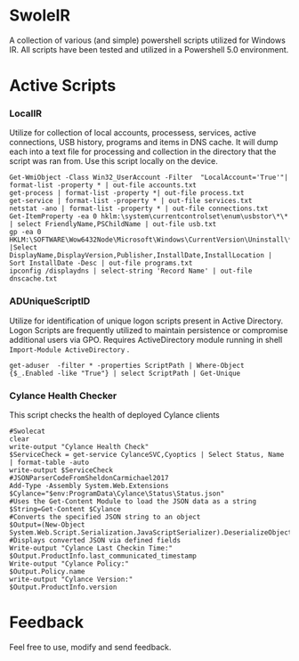 # SwoleIR
A collection of various (and simple) powershell scripts utilized for Windows IR. All scripts have been tested and utilized in a Powershell 5.0 environment. 

# Active Scripts
### LocalIR
Utilize for collection of local accounts, processess, services, active connections, USB history, programs and items in DNS cache. It will dump each into a text file for processing and collection in the directory that the script was ran from. Use this script locally on the device. 
```
Get-WmiObject -Class Win32_UserAccount -Filter  "LocalAccount='True'"| format-list -property * | out-file accounts.txt
get-process | format-list -property *| out-file process.txt
get-service | format-list -property * | out-file services.txt
netstat -ano | format-list -property * | out-file connections.txt
Get-ItemProperty -ea 0 hklm:\system\currentcontrolset\enum\usbstor\*\* | select FriendlyName,PSChildName | out-file usb.txt
gp -ea 0 HKLM:\SOFTWARE\Wow6432Node\Microsoft\Windows\CurrentVersion\Uninstall\* |Select DisplayName,DisplayVersion,Publisher,InstallDate,InstallLocation | Sort InstallDate -Desc | out-file programs.txt
ipconfig /displaydns | select-string 'Record Name' | out-file dnscache.txt
```
### ADUniqueScriptID
Utilize for identification of unique logon scripts present in Active Directory. Logon Scripts are frequently utilized to maintain persistence or compromise additional users via GPO. Requires ActiveDirectory module running in shell `Import-Module ActiveDirectory` . 
```
get-aduser  -filter * -properties ScriptPath | Where-Object {$_.Enabled -like "True"} | select ScriptPath | Get-Unique
```
### Cylance Health Checker
This script checks the health of deployed Cylance clients
```
#Swolecat
clear
write-output "Cylance Health Check"
$ServiceCheck = get-service CylanceSVC,Cyoptics | Select Status, Name | format-table -auto
write-output $ServiceCheck
#JSONParserCodeFromSheldonCarmichael2017
Add-Type -Assembly System.Web.Extensions
$Cylance="$env:ProgramData\Cylance\Status\Status.json"
#Uses the Get-Content Module to load the JSON data as a string 
$String=Get-Content $Cylance
#Converts the specified JSON string to an object 
$Output=(New-Object System.Web.Script.Serialization.JavaScriptSerializer).DeserializeObject($String)
#Displays converted JSON via defined fields
Write-output "Cylance Last Checkin Time:"
$Output.ProductInfo.last_communicated_timestamp
Write-output "Cylance Policy:"
$Output.Policy.name
write-output "Cylance Version:"
$Output.ProductInfo.version
```

# Feedback
Feel free to use, modify and send feedback. 
